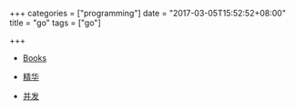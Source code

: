 +++
categories = ["programming"]
date = "2017-03-05T15:52:52+08:00"
title = "go"
tags = ["go"]

+++

+ [Books](https://github.com/dariubs/GoBooks)

+ [精华](http://go-bootstrap.io/)

+ [并发](http://www.nada.kth.se/~snilsson/concurrency/)